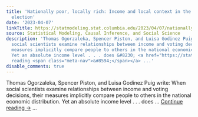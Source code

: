 ```yaml
---
title: 'Nationally poor, locally rich: Income and local context in the 2016 presidential
  election'
date: '2023-04-07'
linkTitle: https://statmodeling.stat.columbia.edu/2023/04/07/nationally-poor-locally-rich-income-and-local-context-in-the-2016-presidential-election/
source: Statistical Modeling, Causal Inference, and Social Science
description: 'Thomas Ogorzaleka, Spencer Piston, and Luisa Godinez Puig write: When
  social scientists examine relationships between income and voting decisions, their
  measures implicitly compare people to others in the national economic distribution.
  Yet an absolute income level . . . does &#8230; <a href="https://statmodeling.stat.columbia.edu/2023/04/07/nationally-poor-locally-rich-income-and-local-context-in-the-2016-presidential-election/">Continue
  reading <span class="meta-nav">&#8594;</span></a> ...'
disable_comments: true
---
```

Thomas Ogorzaleka, Spencer Piston, and Luisa Godinez Puig write: When social scientists examine relationships between income and voting decisions, their measures implicitly compare people to others in the national economic distribution. Yet an absolute income level . . . does &#8230; <a href="https://statmodeling.stat.columbia.edu/2023/04/07/nationally-poor-locally-rich-income-and-local-context-in-the-2016-presidential-election/">Continue reading <span class="meta-nav">&#8594;</span></a> ...
